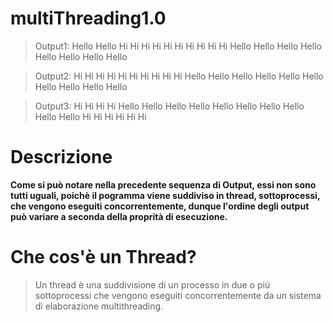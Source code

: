 # multiThreading1.0

> Output1: Hello Hello Hi Hi Hi Hi Hi Hi Hi Hi Hi Hi Hello Hello Hello Hello Hello Hello Hello Hello

> Output2: Hi Hi Hi Hi Hi Hi Hi Hi Hi Hi Hello Hello Hello Hello Hello Hello Hello Hello Hello Hello

> Output3: Hi Hi Hi Hi Hello Hello Hello Hello Hello Hello Hello Hello Hello Hello Hi Hi Hi Hi Hi Hi

# Descrizione 

**Come si può notare nella precedente sequenza di Output, essi non sono tutti uguali, poichè il pogramma viene suddiviso in thread, sottoprocessi, che vengono eseguiti concorrentemente, dunque l'ordine degli output può variare a seconda della proprità di esecuzione.**

# Che cos'è un Thread?

> Un thread è una suddivisione di un processo in due o più sottoprocessi che vengono eseguiti concorrentemente da un sistema di elaborazione multithreading.
